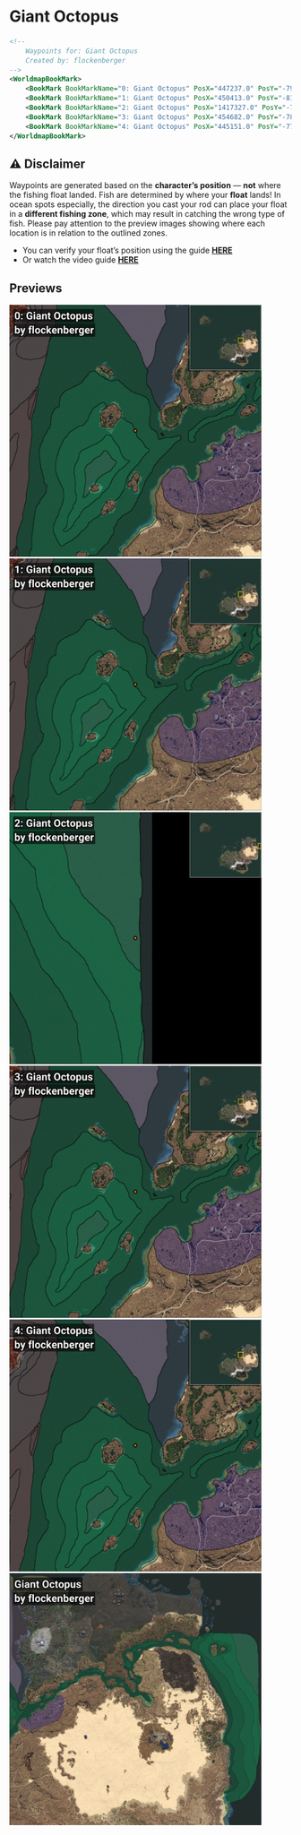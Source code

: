 # Giant Octopus
```xml
<!--
    Waypoints for: Giant Octopus
    Created by: flockenberger
-->
<WorldmapBookMark>
    <BookMark BookMarkName="0: Giant Octopus" PosX="447237.0" PosY="-7901.0" PosZ="313138.0" />
    <BookMark BookMarkName="1: Giant Octopus" PosX="450413.0" PosY="-8166.0" PosZ="308085.0" />
    <BookMark BookMarkName="2: Giant Octopus" PosX="1417327.0" PosY="-7812.0" PosZ="397786.0" />
    <BookMark BookMarkName="3: Giant Octopus" PosX="454682.0" PosY="-7863.0" PosZ="312330.0" />
    <BookMark BookMarkName="4: Giant Octopus" PosX="445151.0" PosY="-7756.0" PosZ="333814.0" />
</WorldmapBookMark>
```

## ⚠️ Disclaimer
Waypoints are generated based on the __**character’s position**__ — __not__ where the fishing float landed.
Fish are determined by where your **float** lands!
In ocean spots especially, the direction you cast your rod can place your float in a **different fishing zone**, which may result in catching the wrong type of fish.
Please pay attention to the preview images showing where each location is in relation to the outlined zones.

- You can verify your float’s position using the guide [**HERE**](https://flockenberger.github.io/bdo-fish-position/)
- Or watch the video guide [**HERE**](https://youtu.be/t-VXcRoNojk)

## Previews
<img src="./Giant Octopus_0_Preview.webp" width="450"/> <img src="./Giant Octopus_1_Preview.webp" width="450"/> <img src="./Giant Octopus_2_Preview.webp" width="450"/> <img src="./Giant Octopus_3_Preview.webp" width="450"/> <img src="./Giant Octopus_4_Preview.webp" width="450"/> <img src="./Giant Octopus_Preview.webp" width="450"/> 